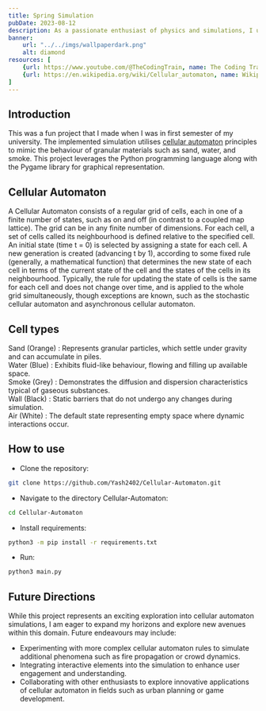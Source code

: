 ```yaml
---
title: Spring Simulation
pubDate: 2023-08-12
description: As a passionate enthusiast of physics and simulations, I undertook a project during my 12th-grade to delve into the intricacies of physics-based simulations. The objective was to develop a realistic cloth simulation using fundamental physics principles, particularly focusing on the behaviour of springs. I was not that focused on the code quality; I  will fix this in the future and optimize it. I will make this project in C++ using the SDL or Raylib libraries too.
banner:
    url: "../../imgs/wallpaperdark.png"
    alt: diamond
resources: [
    {url: https://www.youtube.com/@TheCodingTrain, name: The Coding Train}, 
    {url: https://en.wikipedia.org/wiki/Cellular_automaton, name: Wikipedia/Cellular-Automaton}
]
---
```

## Introduction
This was a fun project that I made when I was in first semester of my university.
The implemented simulation utilises [cellular automaton](https://youtube.com) principles to mimic the behaviour of granular materials such as sand, water, and smoke. This project leverages the Python programming language along with the Pygame library for graphical representation.

## Cellular Automaton

A Cellular Automaton consists of a regular grid of cells, each in one of a finite number of states, such as on and off (in contrast to a coupled map lattice). The grid can be in any finite number of dimensions. For each cell, a set of cells called its neighbourhood is defined relative to the specified cell. An initial state (time t = 0) is selected by assigning a state for each cell. A new generation is created (advancing t by 1), according to some fixed rule (generally, a mathematical function) that determines the new state of each cell in terms of the current state of the cell and the states of the cells in its neighbourhood. Typically, the rule for updating the state of cells is the same for each cell and does not change over time, and is applied to the whole grid simultaneously, though exceptions are known, such as the stochastic cellular automaton and asynchronous cellular automaton.

## Cell types 

Sand (Orange) : Represents granular particles, which settle under gravity and can accumulate in piles.  
Water (Blue) : Exhibits fluid-like behaviour, flowing and filling up available space.  
Smoke (Grey) : Demonstrates the diffusion and dispersion characteristics typical of gaseous substances.  
Wall (Black) : Static barriers that do not undergo any changes during simulation.  
Air (White) : The default state representing empty space where dynamic interactions occur.

## How to use 
- Clone the repository:
```bash
git clone https://github.com/Yash2402/Cellular-Automaton.git
```
- Navigate to the directory Cellular-Automaton:
```bash
cd Cellular-Automaton
```
- Install requirements:
```bash
python3 -m pip install -r requirements.txt
```
- Run:
```bash
python3 main.py
```

## Future Directions
While this project represents an exciting exploration into cellular automaton simulations, I am eager to expand my horizons and explore new avenues within this domain. Future endeavours may include:  
- Experimenting with more complex cellular automaton rules to simulate additional phenomena such as fire propagation or crowd dynamics.  
- Integrating interactive elements into the simulation to enhance user engagement and understanding.  
- Collaborating with other enthusiasts to explore innovative applications of cellular automaton in fields such as urban planning or game development.
